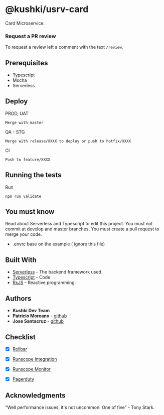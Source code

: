 # @kushki/usrv-card  
Card Microservice.

### Request a PR review
To request a review left a comment with the text `/review`.
## Prerequisites
- Typescript
- Mocha
- Serverless

## Deploy
PROD, UAT
```
Merge with master 
```
QA - STG 
```
Merge with release/XXXX to deploy or push to hotfix/XXXX 
```
CI 
```
Push to feature/XXXX
```
## Running the tests

Run
```shell
npm run validate
```

## You must know

Read about Serverless and Typescript to edit this project. You must not commit at develop and master branches.
You must create a pull request to merge your code. 

* .envrc base on the example ( ignore this file)
## Built With

* [Serverless](https://serverless.com/framework/docs/) - The backend framework used.
* [Typescript](https://www.typescriptlang.org/) - Code
* [RxJS](http://reactivex.io/rxjs/) - Reactive programming.
## Authors
* **Kushki Dev Team**
* **Patricio Moreano** - [github](https://github.com/pmoreanoj)
* **Jose Santacruz** - [github](https://github.com/joseSantacruz)

## Checklist

- [x] [Rollbar](https://rollbar.com/kushki/usrv-card/)
- [x] [Runscope Integration](https://www.runscope.com/radar/ct2k9wzmwnyv/e8916688-62c8-47a9-a2e4-96f04678b965)
- [x] [Runscope Monitor](https://www.runscope.com/radar/v0wwissdy058/79633fe9-a3aa-4027-a0e4-0adf663e)
- [x] [Pagerduty](https://kushki.pagerduty.com/services/P6CXAK5)


## Acknowledgments
“Well performance issues, it's not uncommon. One of five” - Tony Stark.
#
